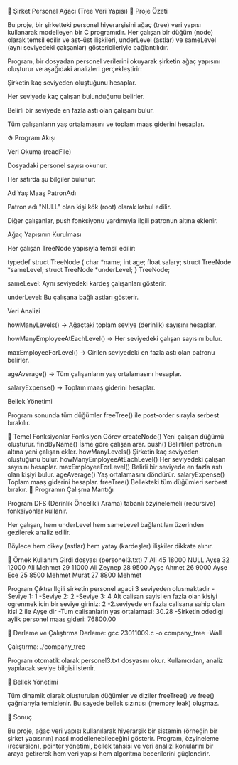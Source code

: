 👥 Şirket Personel Ağacı (Tree Veri Yapısı)
📘 Proje Özeti

Bu proje, bir şirketteki personel hiyerarşisini ağaç (tree) veri yapısı kullanarak modelleyen bir C programıdır.
Her çalışan bir düğüm (node) olarak temsil edilir ve ast–üst ilişkileri, underLevel (astlar) ve sameLevel (aynı seviyedeki çalışanlar) göstericileriyle bağlantılıdır.

Program, bir dosyadan personel verilerini okuyarak şirketin ağaç yapısını oluşturur ve aşağıdaki analizleri gerçekleştirir:

Şirketin kaç seviyeden oluştuğunu hesaplar.

Her seviyede kaç çalışan bulunduğunu belirler.

Belirli bir seviyede en fazla astı olan çalışanı bulur.

Tüm çalışanların yaş ortalamasını ve toplam maaş giderini hesaplar.

⚙️ Program Akışı

Veri Okuma (readFile)

Dosyadaki personel sayısı okunur.

Her satırda şu bilgiler bulunur:

Ad Yaş Maaş PatronAdı


Patron adı "NULL" olan kişi kök (root) olarak kabul edilir.

Diğer çalışanlar, push fonksiyonu yardımıyla ilgili patronun altına eklenir.

Ağaç Yapısının Kurulması

Her çalışan TreeNode yapısıyla temsil edilir:

typedef struct TreeNode {
    char *name;
    int age;
    float salary;
    struct TreeNode *sameLevel;
    struct TreeNode *underLevel;
} TreeNode;


sameLevel: Aynı seviyedeki kardeş çalışanları gösterir.

underLevel: Bu çalışana bağlı astları gösterir.

Veri Analizi

howManyLevels() → Ağaçtaki toplam seviye (derinlik) sayısını hesaplar.

howManyEmployeeAtEachLevel() → Her seviyedeki çalışan sayısını bulur.

maxEmployeeForLevel() → Girilen seviyedeki en fazla astı olan patronu belirler.

ageAverage() → Tüm çalışanların yaş ortalamasını hesaplar.

salaryExpense() → Toplam maaş giderini hesaplar.

Bellek Yönetimi

Program sonunda tüm düğümler freeTree() ile post-order sırayla serbest bırakılır.

🧩 Temel Fonksiyonlar
Fonksiyon	Görev
createNode()	Yeni çalışan düğümü oluşturur.
findByName()	İsme göre çalışan arar.
push()	Belirtilen patronun altına yeni çalışan ekler.
howManyLevels()	Şirketin kaç seviyeden oluştuğunu bulur.
howManyEmployeeAtEachLevel()	Her seviyedeki çalışan sayısını hesaplar.
maxEmployeeForLevel()	Belirli bir seviyede en fazla astı olan kişiyi bulur.
ageAverage()	Yaş ortalamasını döndürür.
salaryExpense()	Toplam maaş giderini hesaplar.
freeTree()	Bellekteki tüm düğümleri serbest bırakır.
🧠 Programın Çalışma Mantığı

Program DFS (Derinlik Öncelikli Arama) tabanlı özyinelemeli (recursive) fonksiyonlar kullanır.

Her çalışan, hem underLevel hem sameLevel bağlantıları üzerinden gezilerek analiz edilir.

Böylece hem dikey (astlar) hem yatay (kardeşler) ilişkiler dikkate alınır.

🧮 Örnek Kullanım
Girdi dosyası (personel3.txt)
7
Ali 45 18000 NULL
Ayşe 32 12000 Ali
Mehmet 29 11000 Ali
Zeynep 28 9500 Ayşe
Ahmet 26 9000 Ayşe
Ece 25 8500 Mehmet
Murat 27 8800 Mehmet

Program Çıktısı
Ilgili sirketin personel agaci 3 seviyeden olusmaktadir
-Seviye 1: 1
-Seviye 2: 2
-Seviye 3: 4
Alt calisan sayisi en fazla olan kisiyi ogrenmek icin bir seviye giriniz: 2
-2.seviyede en fazla calisana sahip olan kisi 2 ile Ayşe dir
-Tum calisanlarin yas ortalamasi: 30.28
-Sirketin odedigi aylik personel maas gideri: 76800.00

🧰 Derleme ve Çalıştırma
Derleme:
gcc 23011009.c -o company_tree -Wall

Çalıştırma:
./company_tree


Program otomatik olarak personel3.txt dosyasını okur.
Kullanıcıdan, analiz yapılacak seviye bilgisi istenir.

🧹 Bellek Yönetimi

Tüm dinamik olarak oluşturulan düğümler ve diziler freeTree() ve free() çağrılarıyla temizlenir.
Bu sayede bellek sızıntısı (memory leak) oluşmaz.


🏁 Sonuç

Bu proje, ağaç veri yapısı kullanılarak hiyerarşik bir sistemin (örneğin bir şirket yapısının) nasıl modellenebileceğini gösterir.
Program, özyineleme (recursion), pointer yönetimi, bellek tahsisi ve veri analizi konularını bir araya getirerek hem veri yapısı hem algoritma becerilerini güçlendirir.
